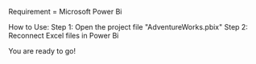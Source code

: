 Requirement = Microsoft Power Bi

How to Use:
  Step 1: Open the project file "AdventureWorks.pbix"
  Step 2: Reconnect Excel files in Power Bi

You are ready to go!
